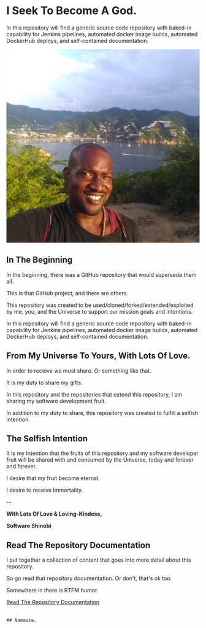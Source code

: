 # I Seek To Become A God.

In this repository will find a generic source code repository with baked-in capability for Jenkins pipelines, automated docker image builds, automated DockerHub deploys, and self-contained documentation.

![Software Shinobi External Repository Template](repository-documentation/images-pictures/cover-image.png)

## In The Beginning

In the beginning, there was a GitHub repository that would supersede them all.

This is that GitHub project, and there are others.

This repository was created to be used/cloned/forked/extended/exploited by me, you, and the Universe to support our mission goals and intentions.

In this repository will find a generic source code repository with baked-in capability for Jenkins pipelines, automated docker image builds, automated DockerHub deploys, and self-contained documentation.

## From My Universe To Yours, With Lots Of Love.

In order to receive we must share. Or something like that.

It is my duty to share my gifts.

In this repository and the repositories that extend this repository, I am sharing my software development fruit.

In addition to my duty to share, this repository was created to fulfill a selfish intention.

## The Selfish Intention

It is my Intention that the fruits of this repository and my software developer fruit will be shared with and consumed by the Universe, today and forever and forever.

I desire that my fruit become eternal.

I desire to receive Immortality.

--

**With Lots Of Love & Loving-Kindess,**

**Software Shinobi**

## Read The Repository Documentation

I put together a collection of content that goes into more detail about this repository.

So go read that repository documentation. Or don't, that's ok too.

Somewhere in there is RTFM humor.

[Read The Repository Documentation](repository-documentation/readme.md)

```

## Namaste.
